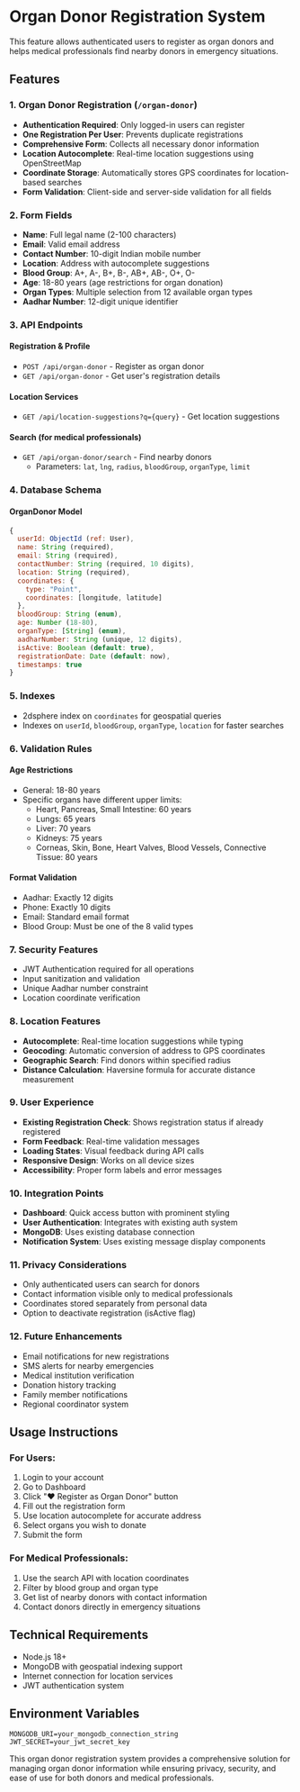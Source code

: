 # Organ Donor Registration System

This feature allows authenticated users to register as organ donors and helps medical professionals find nearby donors in emergency situations.

## Features

### 1. Organ Donor Registration (`/organ-donor`)
- **Authentication Required**: Only logged-in users can register
- **One Registration Per User**: Prevents duplicate registrations
- **Comprehensive Form**: Collects all necessary donor information
- **Location Autocomplete**: Real-time location suggestions using OpenStreetMap
- **Coordinate Storage**: Automatically stores GPS coordinates for location-based searches
- **Form Validation**: Client-side and server-side validation for all fields

### 2. Form Fields
- **Name**: Full legal name (2-100 characters)
- **Email**: Valid email address
- **Contact Number**: 10-digit Indian mobile number
- **Location**: Address with autocomplete suggestions
- **Blood Group**: A+, A-, B+, B-, AB+, AB-, O+, O-
- **Age**: 18-80 years (age restrictions for organ donation)
- **Organ Types**: Multiple selection from 12 available organ types
- **Aadhar Number**: 12-digit unique identifier

### 3. API Endpoints

#### Registration & Profile
- `POST /api/organ-donor` - Register as organ donor
- `GET /api/organ-donor` - Get user's registration details

#### Location Services
- `GET /api/location-suggestions?q={query}` - Get location suggestions

#### Search (for medical professionals)
- `GET /api/organ-donor/search` - Find nearby donors
  - Parameters: `lat`, `lng`, `radius`, `bloodGroup`, `organType`, `limit`

### 4. Database Schema

#### OrganDonor Model
```javascript
{
  userId: ObjectId (ref: User),
  name: String (required),
  email: String (required),
  contactNumber: String (required, 10 digits),
  location: String (required),
  coordinates: {
    type: "Point",
    coordinates: [longitude, latitude]
  },
  bloodGroup: String (enum),
  age: Number (18-80),
  organType: [String] (enum),
  aadharNumber: String (unique, 12 digits),
  isActive: Boolean (default: true),
  registrationDate: Date (default: now),
  timestamps: true
}
```

### 5. Indexes
- 2dsphere index on `coordinates` for geospatial queries
- Indexes on `userId`, `bloodGroup`, `organType`, `location` for faster searches

### 6. Validation Rules

#### Age Restrictions
- General: 18-80 years
- Specific organs have different upper limits:
  - Heart, Pancreas, Small Intestine: 60 years
  - Lungs: 65 years
  - Liver: 70 years
  - Kidneys: 75 years
  - Corneas, Skin, Bone, Heart Valves, Blood Vessels, Connective Tissue: 80 years

#### Format Validation
- Aadhar: Exactly 12 digits
- Phone: Exactly 10 digits
- Email: Standard email format
- Blood Group: Must be one of the 8 valid types

### 7. Security Features
- JWT Authentication required for all operations
- Input sanitization and validation
- Unique Aadhar number constraint
- Location coordinate verification

### 8. Location Features
- **Autocomplete**: Real-time location suggestions while typing
- **Geocoding**: Automatic conversion of address to GPS coordinates
- **Geographic Search**: Find donors within specified radius
- **Distance Calculation**: Haversine formula for accurate distance measurement

### 9. User Experience
- **Existing Registration Check**: Shows registration status if already registered
- **Form Feedback**: Real-time validation messages
- **Loading States**: Visual feedback during API calls
- **Responsive Design**: Works on all device sizes
- **Accessibility**: Proper form labels and error messages

### 10. Integration Points
- **Dashboard**: Quick access button with prominent styling
- **User Authentication**: Integrates with existing auth system
- **MongoDB**: Uses existing database connection
- **Notification System**: Uses existing message display components

### 11. Privacy Considerations
- Only authenticated users can search for donors
- Contact information visible only to medical professionals
- Coordinates stored separately from personal data
- Option to deactivate registration (isActive flag)

### 12. Future Enhancements
- Email notifications for new registrations
- SMS alerts for nearby emergencies
- Medical institution verification
- Donation history tracking
- Family member notifications
- Regional coordinator system

## Usage Instructions

### For Users:
1. Login to your account
2. Go to Dashboard
3. Click "❤️ Register as Organ Donor" button
4. Fill out the registration form
5. Use location autocomplete for accurate address
6. Select organs you wish to donate
7. Submit the form

### For Medical Professionals:
1. Use the search API with location coordinates
2. Filter by blood group and organ type
3. Get list of nearby donors with contact information
4. Contact donors directly in emergency situations

## Technical Requirements
- Node.js 18+
- MongoDB with geospatial indexing support
- Internet connection for location services
- JWT authentication system

## Environment Variables
```
MONGODB_URI=your_mongodb_connection_string
JWT_SECRET=your_jwt_secret_key
```

This organ donor registration system provides a comprehensive solution for managing organ donor information while ensuring privacy, security, and ease of use for both donors and medical professionals.
